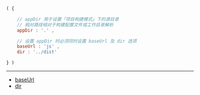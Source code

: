 ```js
( {

    // appDir 用于设置「项目构建模式」下的源目录
    // 相对路径相对于构建配置文件或工作目录解析
    appDir : '.' ,

    // 设置 appDir 时必须同时设置 baseUrl 及 dir 选项
    baseUrl : 'js' ,
    dir : '../dist'

} )
```

---

- [baseUrl](./baseUrl.md)
- [dir](./dir.md)
